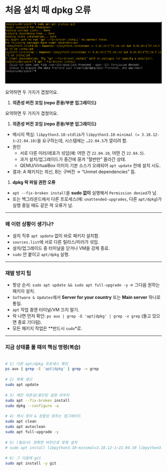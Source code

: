 # 처음 설치 때 dpkg 오류

![image.png](../images/image.png)

요약하면 두 가지가 겹쳤어요.

1. **의존성 버전 꼬임 (repo 혼용/부분 업그레이드)**

요약하면 두 가지가 겹쳤어요.

1. **의존성 버전 꼬임 (repo 혼용/부분 업그레이드)**
- 메시지 핵심: `libpython3.10-stdlib`가 `libpython3.10-minimal (= 3.10.12-1~22.04.10)`을 요구하는데, 시스템에는 `…22.04.5`가 깔리려 함.
- 원인
    - 서로 다른 미러/레포가 섞임(예: 어떤 건 `22.04.10`, 어떤 건 `22.04.5`).
    - 과거 설치/업그레이드가 중간에 끊겨 “절반만” 올라간 상태.
    - QEMU/VirtualBox 이미지 기본 소스가 오래되어 `apt update` 전에 설치 시도.
- 결과: A 패키지는 최신, B는 구버전 → “Unmet dependencies” 뜸.
1. **dpkg 락 파일 권한 오류**
- `apt --fix-broken install`을 **sudo 없이** 실행해서 `Permission denied`가 남.
- 또는 백그라운드에서 다른 프로세스(예: `unattended-upgrades`, 다른 `apt/dpkg`)가 실행 중일 때도 같은 락 오류가 남.

---

### 왜 이런 상황이 생기나?

- 설치 직후 `apt update` 없이 바로 패키지 설치함.
- `sources.list`에 서로 다른 릴리스/미러가 섞임.
- 설치/업그레이드 중 터미널을 닫거나 VM을 강제 종료.
- `sudo` 안 붙이고 `apt/dpkg` 실행.

---

### 재발 방지 팁

- 항상 순서: `sudo apt update && sudo apt full-upgrade -y` → 그다음 원하는 패키지 설치.
- `Software & Updates`에서 **Server for your country** 또는 **Main server** 하나로 통일.
- `apt` 작업 중엔 터미널/VM 끄지 말기.
- 락 나면 먼저 확인: `ps aux | grep -E 'apt|dpkg' | grep -v grep` (돌고 있으면 종료 기다림).
- 모든 패키지 작업은 **반드시 `sudo`*로.

---

### 지금 상태를 풀 때의 핵심 명령(복습)

```bash

# 1) 다른 apt/dpkg 프로세스 확인
ps aux | grep -E 'apt|dpkg' | grep -v grep

# 2) 목록 갱신
sudo apt update

# 3) 깨진 의존성/중단된 설정 마무리
sudo apt --fix-broken install
sudo dpkg --configure -a

# 4) 캐시 정리 & 정합성 맞추는 업그레이드
sudo apt clean
sudo apt autoclean
sudo apt full-upgrade -y

# 5) (필요시) 정확한 버전으로 맞춰 설치
# sudo apt install libpython3.10-minimal=3.10.12-1~22.04.10 libpython3.10-stdlib=3.10.12-1~22.04.10

# 6) 그 다음에 git
sudo apt install -y git

```

